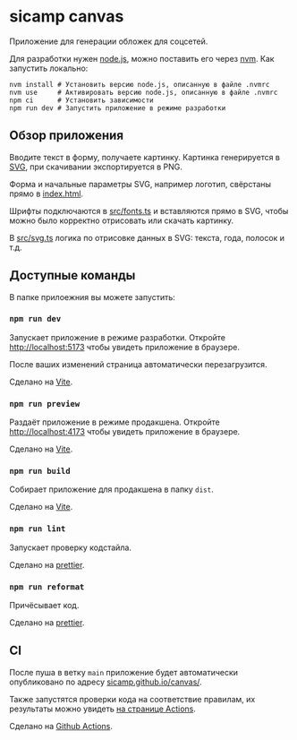 # sicamp canvas

Приложение для генерации обложек для соцсетей.

Для разработки нужен [node.js](https://nodejs.org), можно поставить его через [nvm](https://github.com/nvm-sh/nvm). Как запустить локально:

```shell
nvm install # Установить версию node.js, описанную в файле .nvmrc
nvm use     # Активировать версию node.js, описанную в файле .nvmrc
npm ci      # Установить зависимости
npm run dev # Запустить приложение в режиме разработки
```

## Обзор приложения

Вводите текст в форму, получаете картинку. Картинка генерируется в [SVG](https://developer.mozilla.org/en-US/docs/Web/SVG), при скачивании экспортируется в PNG.

Форма и начальные параметры SVG, например логотип, свёрстаны прямо в [index.html](./index.html).

Шрифты подключаются в [src/fonts.ts](./src/fonts.ts) и вставляются прямо в SVG, чтобы можно было корректно отрисовать или скачать картинку.

В [src/svg.ts](./src/svg.ts) логика по отрисовке данных в SVG: текста, года, полосок и т.д.

## Доступные команды

В папке прилоежния вы можете запустить:

### `npm run dev`

Запускает приложение в режиме разработки. Откройте [http://localhost:5173](http://localhost:5173) чтобы увидеть приложение в браузере.

После ваших изменений страница автоматически перезагрузится.

Сделано на [Vite](https://vitejs.dev/).

### `npm run preview`

Раздаёт приложение в режиме продакшена. Откройте [http://localhost:4173](http://localhost:4173) чтобы увидеть приложение в браузере.

Сделано на [Vite](https://vitejs.dev/).

### `npm run build`

Собирает приложение для продакшена в папку `dist`.

Сделано на [Vite](https://vitejs.dev/).

### `npm run lint`

Запускает проверку кодстайла.

Сделано на [prettier](https://prettier.io/).

### `npm run reformat`

Причёсывает код.

Сделано на [prettier](https://prettier.io/).

## CI

После пуша в ветку `main` приложение будет автоматически опубликовано по адресу [sicamp.github.io/canvas/](https://sicamp.github.io/canvas/).

Также запустятся проверки кода на соответствие правилам, их результаты можно увидеть [на странице Actions](https://github.com/sicamp/canvas/actions).

Сделано на [Github Actions](https://docs.github.com/en/actions).
